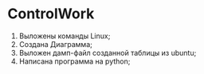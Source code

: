 # ControlWork
1. Выложены команды Linux;
2. Создана Диаграмма;
3. Выложен дамп-файл созданной таблицы из ubuntu;
4. Написана программа на python;
